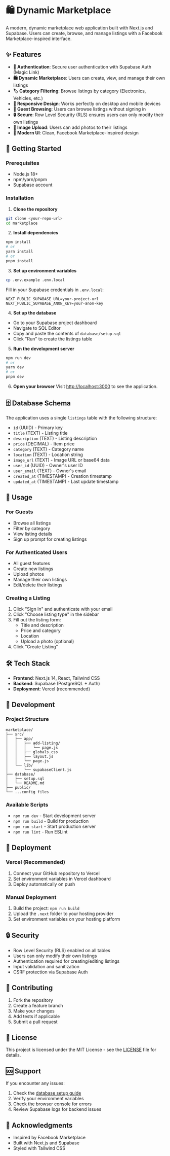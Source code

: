 # 🛍️ Dynamic Marketplace

A modern, dynamic marketplace web application built with Next.js and Supabase. Users can create, browse, and manage listings with a Facebook Marketplace-inspired interface.

## ✨ Features

- **🔐 Authentication**: Secure user authentication with Supabase Auth (Magic Link)
- **🛍️ Dynamic Marketplace**: Users can create, view, and manage their own listings
- **🏷️ Category Filtering**: Browse listings by category (Electronics, Vehicles, etc.)
- **📱 Responsive Design**: Works perfectly on desktop and mobile devices
- **👥 Guest Browsing**: Users can browse listings without signing in
- **🔒 Secure**: Row Level Security (RLS) ensures users can only modify their own listings
- **📸 Image Upload**: Users can add photos to their listings
- **🎨 Modern UI**: Clean, Facebook Marketplace-inspired design

## 🚀 Getting Started

### Prerequisites

- Node.js 18+ 
- npm/yarn/pnpm
- Supabase account

### Installation

1. **Clone the repository**
```bash
git clone <your-repo-url>
cd marketplace
```

2. **Install dependencies**
```bash
npm install
# or
yarn install
# or
pnpm install
```

3. **Set up environment variables**
```bash
cp .env.example .env.local
```

Fill in your Supabase credentials in `.env.local`:
```env
NEXT_PUBLIC_SUPABASE_URL=your-project-url
NEXT_PUBLIC_SUPABASE_ANON_KEY=your-anon-key
```

4. **Set up the database**
- Go to your Supabase project dashboard
- Navigate to SQL Editor
- Copy and paste the contents of `database/setup.sql`
- Click "Run" to create the listings table

5. **Run the development server**
```bash
npm run dev
# or
yarn dev
# or
pnpm dev
```

6. **Open your browser**
Visit [http://localhost:3000](http://localhost:3000) to see the application.

## 🗄️ Database Schema

The application uses a single `listings` table with the following structure:

- `id` (UUID) - Primary key
- `title` (TEXT) - Listing title
- `description` (TEXT) - Listing description
- `price` (DECIMAL) - Item price
- `category` (TEXT) - Category name
- `location` (TEXT) - Location string
- `image_url` (TEXT) - Image URL or base64 data
- `user_id` (UUID) - Owner's user ID
- `user_email` (TEXT) - Owner's email
- `created_at` (TIMESTAMP) - Creation timestamp
- `updated_at` (TIMESTAMP) - Last update timestamp

## 🎯 Usage

### For Guests
- Browse all listings
- Filter by category
- View listing details
- Sign up prompt for creating listings

### For Authenticated Users
- All guest features
- Create new listings
- Upload photos
- Manage their own listings
- Edit/delete their listings

### Creating a Listing
1. Click "Sign In" and authenticate with your email
2. Click "Choose listing type" in the sidebar
3. Fill out the listing form:
   - Title and description
   - Price and category
   - Location
   - Upload a photo (optional)
4. Click "Create Listing"

## 🛠️ Tech Stack

- **Frontend**: Next.js 14, React, Tailwind CSS
- **Backend**: Supabase (PostgreSQL + Auth)
- **Deployment**: Vercel (recommended)

## 🔧 Development

### Project Structure
```
marketplace/
├── src/
│   ├── app/
│   │   ├── add-listing/
│   │   │   └── page.js
│   │   ├── globals.css
│   │   ├── layout.js
│   │   └── page.js
│   └── lib/
│       └── supabaseClient.js
├── database/
│   ├── setup.sql
│   └── README.md
├── public/
└── ...config files
```

### Available Scripts

- `npm run dev` - Start development server
- `npm run build` - Build for production
- `npm run start` - Start production server
- `npm run lint` - Run ESLint

## 🚀 Deployment

### Vercel (Recommended)

1. Connect your GitHub repository to Vercel
2. Set environment variables in Vercel dashboard
3. Deploy automatically on push

### Manual Deployment

1. Build the project: `npm run build`
2. Upload the `.next` folder to your hosting provider
3. Set environment variables on your hosting platform

## 🔒 Security

- Row Level Security (RLS) enabled on all tables
- Users can only modify their own listings
- Authentication required for creating/editing listings
- Input validation and sanitization
- CSRF protection via Supabase Auth

## 🤝 Contributing

1. Fork the repository
2. Create a feature branch
3. Make your changes
4. Add tests if applicable
5. Submit a pull request

## 📝 License

This project is licensed under the MIT License - see the [LICENSE](LICENSE) file for details.

## 🆘 Support

If you encounter any issues:

1. Check the [database setup guide](database/README.md)
2. Verify your environment variables
3. Check the browser console for errors
4. Review Supabase logs for backend issues

## 🎉 Acknowledgments

- Inspired by Facebook Marketplace
- Built with Next.js and Supabase
- Styled with Tailwind CSS
